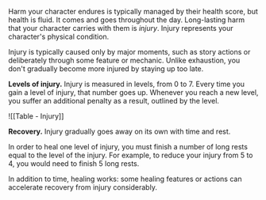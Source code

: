 
Harm your character endures is typically managed by their health score, but health is fluid. It comes and goes throughout the day. Long-lasting harm that your character carries with them is *injury*. Injury represents your character's physical condition.

Injury is typically caused only by major moments, such as story actions or deliberately through some feature or mechanic. Unlike exhaustion, you don't gradually become more injured by staying up too late.

**Levels of injury.**  Injury is measured in levels, from 0 to 7. Every time you gain a level of injury, that number goes up. Whenever you reach a new level, you suffer an additional penalty as a result, outlined by the level.

![[Table - Injury]]

**Recovery.** Injury gradually goes away on its own with time and rest.

In order to heal one level of injury, you must finish a number of long rests equal to the level of the injury. For example, to reduce your injury from 5 to 4, you would need to finish 5 long rests.

In addition to time, healing works: some healing features or actions can accelerate recovery from injury considerably.
